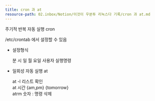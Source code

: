 ```yaml
---
title: cron 과 at
resource-path: 02.inbox/Notion/이것이 우분투 리눅스다 기록/cron 과 at.md
---
```

주기적 반복 자동 실행 cron

/etc/crontab 에서 설정할 수 있음

- 설정형식
    
    분 시 일 월 요일 사용자 실행명령
    

  

  

- 일회성 자동 실행 at
    
    at -l 리스트 확인  
    at 시간 {am,pm} {tomorrow}  
    atrm 숫자 : 명령 삭제